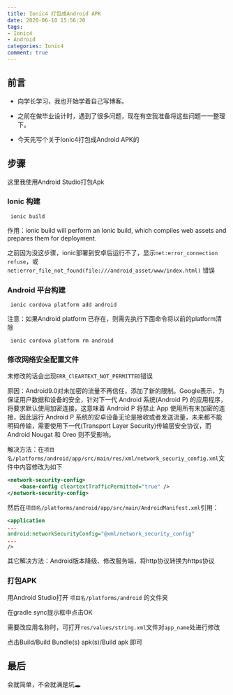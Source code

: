 ```yaml
---
title: Ionic4 打包成Android APK
date: 2020-06-10 15:56:20
tags: 
- Ionic4
- Android
categories: Ionic4
comment: true
---
```


## 前言
- 向学长学习，我也开始学着自己写博客。

- 之前在做毕业设计时，遇到了很多问题，现在有空我准备将这些问题一一整理下。

- 今天先写个关于Ionic4打包成Android APK的

## 步骤
这里我使用Android Studio打包Apk

### Ionic 构建

``` terminal
 ionic build
```

作用：ionic build will perform an Ionic build, which compiles web assets and prepares them for deployment.

之前因为没这步骤，ionic部署到安卓后运行不了，显示`net:error_connection refuse`，或`net:error_file_not_found(file:///android_asset/www/index.html)` 错误


### Android 平台构建

``` terminal
 ionic cordova platform add android
```

注意：如果Android platform 已存在，则需先执行下面命令将以前的platform清除

``` terminal
 ionic cordova platform rm android
```

### 修改网络安全配置文件

未修改的话会出现`ERR_ClEARTEXT_NOT_PERMITTED`错误

原因：Android9.0对未加密的流量不再信任，添加了新的限制。Google表示，为保证用户数据和设备的安全，针对下一代 Android 系统(Android P) 的应用程序，将要求默认使用加密连接，这意味着 Android P 将禁止 App 使用所有未加密的连接，因此运行 Android P 系统的安卓设备无论是接收或者发送流量，未来都不能明码传输，需要使用下一代(Transport Layer Security)传输层安全协议，而 Android Nougat 和 Oreo 则不受影响。

解决方法：在`项目名/platforms/android/app/src/main/res/xml/network_securiy_config.xml`文件中内容修改为如下

``` xml
<network-security-config>
    <base-config cleartextTrafficPermitted="true" />
</network-security-config>
```

然后在`项目名/platforms/android/app/src/main/AndroidManifest.xml`引用：

``` xml
<application
...
android:networkSecurityConfig="@xml/network_security_config"
...
/>
```

其它解决方法：Android版本降级、修改服务端，将http协议转换为https协议


### 打包APK

用Android Studio打开 `项目名/platforms/android` 的文件夹

在gradle sync提示框中点击OK

需要改应用名称时，可打开`res/values/string.xml`文件对`app_name`处进行修改

点击Build/Build Bundle(s) apk(s)/Build apk 即可




## 最后
会就简单，不会就满是坑🕳

